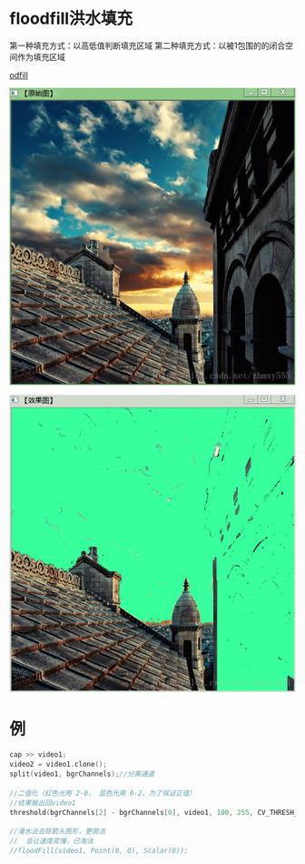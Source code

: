 # floodfill洪水填充

第一种填充方式：以高低值判断填充区域
第二种填充方式：以被1包围的的闭合空间作为填充区域

[odfill](https://qianmo.blog.csdn.net/article/details/28261997?spm=1001.2101.3001.6661.1&utm_medium=distribute.pc_relevant_t0.none-task-blog-2%7Edefault%7ECTRLIST%7Edefault-1-28261997-blog-80966724.pc_relevant_aa&depth_1-utm_source=distribute.pc_relevant_t0.none-task-blog-2%7Edefault%7ECTRLIST%7Edefault-1-28261997-blog-80966724.pc_relevant_aa&utm_relevant_index=1)

![](2022-07-27-17-05-00.png)

![](2022-07-27-17-05-05.png)

# 例
```cpp
cap >> video1;
video2 = video1.clone();
split(video1, bgrChannels);//分离通道

//二值化（红色光用 2-0， 蓝色光用 0-2，为了保证正值）
//结果输出回video1
threshold(bgrChannels[2] - bgrChannels[0], video1, 100, 255, CV_THRESH_BINARY_INV);

//漫水法去除箭头图形，更简洁
//  会让速度变慢，已淘汰
//floodFill(video1, Point(0, 0), Scalar(0));
```